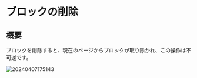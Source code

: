 # ブロックの削除

## 概要

ブロックを削除すると、現在のページからブロックが取り除かれ、この操作は不可逆です。

![20240407175143](https://static-docs.nocobase.com/20240407175143.png)

